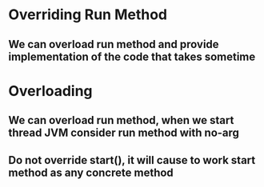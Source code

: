 # Overriding Run Method
## We can overload run method and provide implementation of the code that takes sometime 

# Overloading
## We can overload run method, when we start thread JVM consider run method with no-arg

## Do not override start(), it will cause to work start method as any concrete method